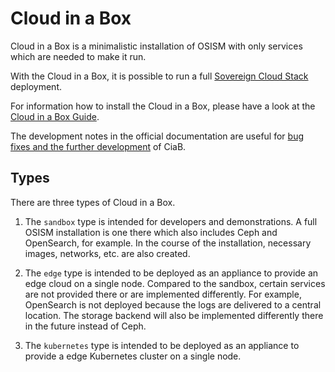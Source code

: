 # Cloud in a Box

Cloud in a Box is a minimalistic installation of OSISM with only services which are
needed to make it run.

With the Cloud in a Box, it is possible to run a full [Sovereign Cloud Stack](https://www.sovereigncloudstack.org)
deployment.

For information how to install the Cloud in a Box, please have a look at the
[Cloud in a Box Guide](https://osism.tech/docs/guides/other-guides/cloud-in-a-box).

The development notes in the official documentation are useful for
[bug fixes and the further development](https://osism.tech/docs/guides/other-guides/cloud-in-a-box/#development) of CiaB.

## Types

There are three types of Cloud in a Box.

1. The `sandbox` type is intended for developers and demonstrations. A full OSISM installation
   is one there which also includes Ceph and OpenSearch, for example. In the course of the
   installation, necessary images, networks, etc. are also created.

2. The `edge` type is intended to be deployed as an appliance to provide an edge cloud on a
   single node. Compared to the sandbox, certain services are not provided there or are
   implemented differently. For example, OpenSearch is not deployed because the logs are
   delivered to a central location. The storage backend will also be implemented differently
   there in the future instead of Ceph.

3. The `kubernetes` type is intended to be deployed as an appliance to provide a edge Kubernetes
   cluster on a single node.
